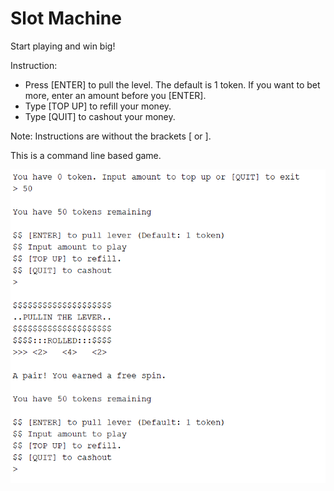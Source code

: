 # Slot Machine

Start playing and win big!

Instruction:
+ Press [ENTER] to pull the level. The default is 1 token. If you want to bet more, enter an amount before you [ENTER].
+ Type [TOP UP] to refill your money.
+ Type [QUIT] to cashout your money.

Note: Instructions are without the brackets [ or ].

This is a command line based game.

![slot machine](screenshots/slot-machine-1.PNG)
